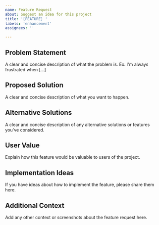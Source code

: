 ```yaml
---
name: Feature Request
about: Suggest an idea for this project
title: '[FEATURE] '
labels: 'enhancement'
assignees: ''

---
```


## Problem Statement
A clear and concise description of what the problem is. Ex. I'm always frustrated when [...]

## Proposed Solution
A clear and concise description of what you want to happen.

## Alternative Solutions
A clear and concise description of any alternative solutions or features you've considered.

## User Value
Explain how this feature would be valuable to users of the project.

## Implementation Ideas
If you have ideas about how to implement the feature, please share them here.

## Additional Context
Add any other context or screenshots about the feature request here.
